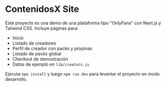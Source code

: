 # ContenidosX Site

Este proyecto es una demo de una plataforma tipo "OnlyFans" con Next.js y Tailwind CSS. Incluye páginas para:

- Inicio
- Listado de creadores
- Perfil de creador con packs y propinas
- Listado de packs global
- Checkout de demostración
- Datos de ejemplo en `lib/creators.js`

Ejecuta `npm install` y luego `npm run dev` para levantar el proyecto en modo desarrollo.
